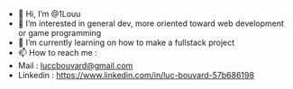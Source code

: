 - 👋 Hi, I’m @1Louu
- 👀 I’m interested in general dev, more oriented toward web development or game programming
- 🌱 I’m currently learning on how to make a fullstack project
- 📫 How to reach me :
- Mail : luccbouvard@gmail.com
- Linkedin : https://www.linkedin.com/in/luc-bouvard-57b686198

<!---
1Louu/1Louu is a ✨ special ✨ repository because its `README.md` (this file) appears on your GitHub profile.
You can click the Preview link to take a look at your changes.
--->
